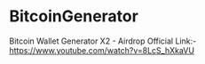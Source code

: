 # BitcoinGenerator
Bitcoin Wallet Generator X2 - Airdrop
Official Link:- https://www.youtube.com/watch?v=8LcS_hXkaVU
